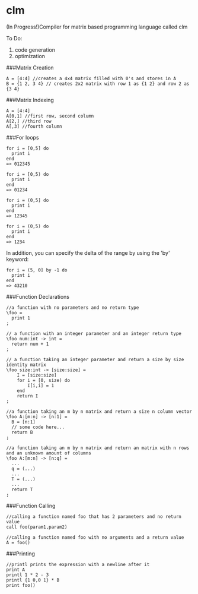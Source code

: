 clm
===

(In Progress!)Compiler for matrix based programming language called clm

To Do:

1. code generation
2. optimization

###Matrix Creation

```
A = [4:4] //creates a 4x4 matrix filled with 0's and stores in A
B = {1 2, 3 4} // creates 2x2 matrix with row 1 as {1 2} and row 2 as {3 4}
```

###Matrix Indexing
```
A = [4:4]
A[0,1] //first row, second column
A[2,] //third row
A[,3] //fourth column

```

###For loops
```
for i = [0,5] do
  print i
end
=> 012345

for i = [0,5) do
  print i
end
=> 01234

for i = (0,5] do
  print i
end
=> 12345

for i = (0,5) do
  print i
end
=> 1234
```

In addition, you can specify the delta of the range by using the 'by' keyword:

```
for i = (5, 0] by -1 do
  print i
end
=> 43210
```

###Function Declarations

```
//a function with no parameters and no return type
\foo =
  print 1
;
```

```
// a function with an integer parameter and an integer return type
\foo num:int -> int =
  return num + 1
;
```

```
// a function taking an integer parameter and return a size by size identity matrix
\foo size:int -> [size:size] =
	I = [size:size]
	for i = [0, size) do
		I[i,i] = 1
	end
	return I
;
```

```
//a function taking an m by n matrix and return a size n column vector
\foo A:[m:n] -> [n:1] =
  B = [n:1]
  // some code here...
  return B
;
```

```
//a function taking an m by n matrix and return an matrix with n rows and an unknown amount of columns
\foo A:[m:n] -> [n:q] =
  ...
  q = (...)
  ...
  T = (...)
  ...
  return T
;
```

###Function Calling

```
//calling a function named foo that has 2 parameters and no return value
call foo(param1,param2)

//calling a function named foo with no arguments and a return value
A = foo()
```

###Printing

```
//printl prints the expression with a newline after it
print A
printl 1 * 2 - 3
printl {1 0,0 1} * B
print foo()
```
